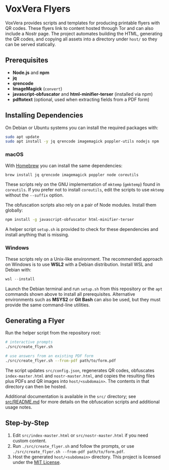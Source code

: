 # VoxVera Flyers

VoxVera provides scripts and templates for producing printable flyers with QR codes. These flyers link to content hosted through Tor and can also include a Nostr page. The project automates building the HTML, generating the QR codes, and copying all assets into a directory under `host/` so they can be served statically.

## Prerequisites
- **Node.js** and **npm**
- **jq**
- **qrencode**
- **ImageMagick** (`convert`)
- **javascript-obfuscator** and **html-minifier-terser** (installed via npm)
- **pdftotext** (optional, used when extracting fields from a PDF form)

## Installing Dependencies

On Debian or Ubuntu systems you can install the required packages with:

```bash
sudo apt update
sudo apt install -y jq qrencode imagemagick poppler-utils nodejs npm
```

### macOS

With [Homebrew](https://brew.sh) you can install the same dependencies:

```bash
brew install jq qrencode imagemagick poppler node coreutils
```

These scripts rely on the GNU implementation of `mktemp` (`gmktemp`) found in
`coreutils`. If you prefer not to install `coreutils`, edit the scripts to use
`mktemp` without the `--suffix` option.

The obfuscation scripts also rely on a pair of Node modules. Install them
globally:

```bash
npm install -g javascript-obfuscator html-minifier-terser
```

A helper script `setup.sh` is provided to check for these dependencies and
install anything that is missing.

### Windows

These scripts rely on a Unix-like environment. The recommended approach on
Windows is to use **WSL2** with a Debian distribution. Install WSL and Debian
with:

```powershell
wsl --install
```

Launch the Debian terminal and run `setup.sh` from this repository or the
`apt` commands shown above to install all prerequisites. Alternative
environments such as **MSYS2** or **Git Bash** can also be used, but they must
provide the same command-line utilities.

## Generating a Flyer
Run the helper script from the repository root:

```bash
# interactive prompts
./src/create_flyer.sh

# use answers from an existing PDF form
./src/create_flyer.sh --from-pdf path/to/form.pdf
```

The script updates `src/config.json`, regenerates QR codes, obfuscates `index-master.html` and `nostr-master.html`, and copies the resulting files plus PDFs and QR images into `host/<subdomain>`. The contents in that directory can then be hosted.

Additional documentation is available in the `src/` directory; see [src/README.md](src/README.md) for more details on the obfuscation scripts and additional usage notes.

## Step-by-Step
1. Edit `src/index-master.html` or `src/nostr-master.html` if you need custom content.
2. Run `./src/create_flyer.sh` and follow the prompts, or use `./src/create_flyer.sh --from-pdf path/to/form.pdf`.
3. Host the generated `host/<subdomain>` directory.
This project is licensed under the [MIT License](./LICENSE).
